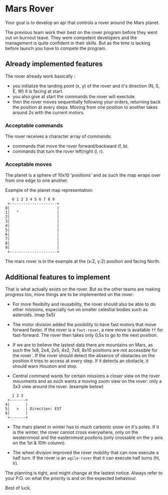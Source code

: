 # Mars Rover 

Your goal is to develop an api that controls a rover around the Mars planet.

The previous team work their best on the rover program before they went out 
on burnout leave. They were competent developers and the management is quite 
confident in their skills. But as the time is lacking before launch you have 
to compete the program.

## Already implemented features

The rover already work basically : 

 - you initialize the landing point (x, y) of the rover and it's direction
 (N, S, E, W) it is facing at start.
 - you also give at start the commands the rover will exectute.
 - then the rover moves sequentially following your orders, returning back the 
 position at every steps. Moving from one position to another takes around 2s 
 with the current motors.
 
### Acceptable commands

The rover receives a character array of commands:

 - commands that move the rover forward/backward (f, b).
 - commands that turn the rover left/right (l, r).

### Acceptable moves

The planet is a sphere of 10x10 'positions' and as such the map wraps over from 
one edge to one another. 

Example of the planet map representation:

```
   0 1 2 3 4 5 6 7 8 9
 +---------------------+
0|                     |
1|   ^                 |
2|                     |
3|                     |
4|                     |
5|                     |
6|                     |
7|                     |
8|                     |
9|                     |
 +---------------------+
```
The mars rover is in the example at the (x:2, y:2) position and facing North.

## Additional features to implement

That is what actually exists on the rover. But as the other teams are making 
progress too, more things are to be implemented on the rover: 

- For more flexibilty and reusability, the rover should also be able to do 
other missions, especially run on smaller celestial bodies such as 
asteroids. (map 5x5)

- The motor division added the posibility to have fast motors that move 
forward faster. If the rover is a `fast-rover`, a new move is available `ff`
 for fast-forward. The rover then takes only 0,5s to go to the next position.

- If we are to believe the lastest data there are mountains on Mars, as such 
the 1x8, 2x4, 2x5, 4x2, 7x9, 8x10 positions are not accessible for the rover
. If the rover should detect the absence of obstacles on the position it 
tries to access at every step. If it detects an obstacle, it should warn 
Houston and stop.

- Central command wants for certain missions a closer view on the rover
 mouvments and as such wants a moving zoom view on the rover: only a 3x3 
view around the rover. (example below)

```
   1 2 3
 +-------+
4|       |
5|   >   | Direction: EST
6|       |
 +-------+
```

- The mars planet in winter has to much carbonic snow on it's poles. If it
 is the winter, the rover cannot cross everywhere, only on the westernmost 
 and the easternmost positons (only crossable on the y axis on the 1st & 
 10th column).
 
- The wheel division improved the rover mobility that can now execute a half 
turn. If the rover is an `agile-rover` that it can execute half turns (hl, lr).

The planning is tight, and might change at the lastest notice. Always refer 
to your P.O. on what the priority is and on the expected behaviour.

Best of luck.